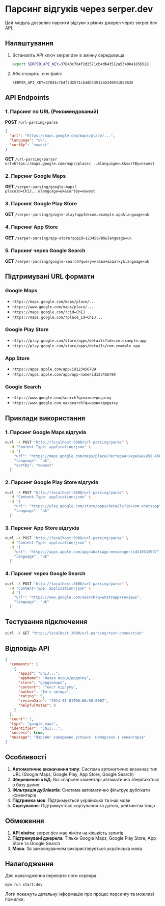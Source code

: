 # Парсинг відгуків через serper.dev

Цей модуль дозволяє парсити відгуки з різних джерел через serper.dev API.

## Налаштування

1. Встановіть API ключ serper.dev в змінну середовища:
   ```bash
   export SERPER_API_KEY=37843c7b4f2d2571cb4db43512a5340041856528
   ```

2. Або створіть .env файл:
   ```
   SERPER_API_KEY=37843c7b4f2d2571cb4db43512a5340041856528
   ```

## API Endpoints

### 1. Парсинг по URL (Рекомендований)

**POST** `/url-parsing/parse`
```json
{
  "url": "https://maps.google.com/maps/place/...",
  "language": "uk",
  "sortBy": "newest"
}
```

**GET** `/url-parsing/parse?url=https://maps.google.com/maps/place/...&language=uk&sortBy=newest`

### 2. Парсинг Google Maps

**GET** `/serper-parsing/google-maps?placeId=ChIJ...&language=uk&sortBy=newest`

### 3. Парсинг Google Play Store

**GET** `/serper-parsing/google-play?appId=com.example.app&language=uk`

### 4. Парсинг App Store

**GET** `/serper-parsing/app-store?appId=123456789&language=uk`

### 5. Парсинг через Google Search

**GET** `/serper-parsing/google-search?query=назва+додатку&language=uk`

## Підтримувані URL формати

### Google Maps
- `https://maps.google.com/maps/place/...`
- `https://www.google.com/maps/place/...`
- `https://maps.google.com/?cid=ChIJ...`
- `https://maps.google.com/?place_id=ChIJ...`

### Google Play Store
- `https://play.google.com/store/apps/details?id=com.example.app`
- `https://play.google.com/store/apps/details/com.example.app`

### App Store
- `https://apps.apple.com/app/id123456789`
- `https://apps.apple.com/app/app-name/id123456789`

### Google Search
- `https://www.google.com/search?q=назва+додатку`
- `https://www.google.com.ua/search?q=назва+додатку`

## Приклади використання

### 1. Парсинг Google Maps відгуків
```bash
curl -X POST "http://localhost:3000/url-parsing/parse" \
  -H "Content-Type: application/json" \
  -d '{
    "url": "https://maps.google.com/maps/place/Ресторан+Україна/@50.4501,30.5234,17z",
    "language": "uk",
    "sortBy": "newest"
  }'
```

### 2. Парсинг Google Play Store відгуків
```bash
curl -X POST "http://localhost:3000/url-parsing/parse" \
  -H "Content-Type: application/json" \
  -d '{
    "url": "https://play.google.com/store/apps/details?id=com.whatsapp",
    "language": "uk"
  }'
```

### 3. Парсинг App Store відгуків
```bash
curl -X POST "http://localhost:3000/url-parsing/parse" \
  -H "Content-Type: application/json" \
  -d '{
    "url": "https://apps.apple.com/app/whatsapp-messenger/id310633997",
    "language": "uk"
  }'
```

### 4. Парсинг через Google Search
```bash
curl -X POST "http://localhost:3000/url-parsing/parse" \
  -H "Content-Type: application/json" \
  -d '{
    "url": "https://www.google.com/search?q=whatsapp+reviews",
    "language": "uk"
  }'
```

## Тестування підключення

```bash
curl -X GET "http://localhost:3000/url-parsing/test-connection"
```

## Відповідь API

```json
{
  "comments": [
    {
      "appId": "ChIJ...",
      "appName": "Назва місця/додатку",
      "store": "googlemaps",
      "content": "Текст відгуку",
      "author": "Ім'я автора",
      "rating": 5,
      "reviewDate": "2024-01-01T00:00:00.000Z",
      "helpfulVotes": 0
    }
  ],
  "count": 1,
  "type": "google_maps",
  "identifier": "ChIJ...",
  "success": true,
  "message": "Парсинг завершено успішно. Напарсено 1 коментарів"
}
```

## Особливості

1. **Автоматичне визначення типу**: Система автоматично визначає тип URL (Google Maps, Google Play, App Store, Google Search)
2. **Збереження в БД**: Всі спарсені коментарі автоматично зберігаються в базу даних
3. **Фільтрація дублікатів**: Система автоматично фільтрує дублікати коментарів
4. **Підтримка мов**: Підтримується українська та інші мови
5. **Сортування**: Підтримується сортування за датою, рейтингом тощо

## Обмеження

1. **API ліміти**: serper.dev має ліміти на кількість запитів
2. **Підтримувані джерела**: Тільки Google Maps, Google Play Store, App Store та Google Search
3. **Мова**: За замовчуванням використовується українська мова

## Налагодження

Для налагодження перевірте логи сервера:
```bash
npm run start:dev
```

Логи покажуть детальну інформацію про процес парсингу та можливі помилки.

